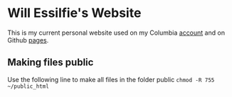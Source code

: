 # Will Essilfie's Website
This is my current personal website used on my Columbia [account](http://www.columbia.edu/~wke2102/) and on Github [pages](http://www.wessilfie.github.io).

## Making files public
Use the following line to make all files in the folder public `chmod -R 755 ~/public_html`

